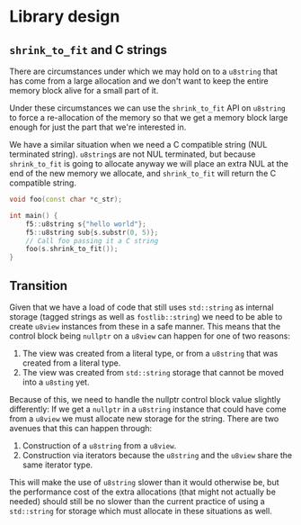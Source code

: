 # Library design


## `shrink_to_fit` and C strings

There are circumstances under which we may hold on to a `u8string` that has come from a large allocation and we don't want to keep the entire memory block alive for a small part of it.

Under these circumstances we can use the `shrink_to_fit` API on `u8string` to force a re-allocation of the memory so that we get a memory block large enough for just the part that we're interested in.

We have a similar situation when we need a C compatible string (NUL terminated string). `u8string`s are not NUL terminated, but because `shrink_to_fit` is going to allocate anyway we will place an extra NUL at the end of the new memory we allocate, and `shrink_to_fit` will return the C compatible string.

```cpp
void foo(const char *c_str);

int main() {
    f5::u8string s{"hello world"};
    f5::u8string sub{s.substr(0, 5)};
    // Call foo passing it a C string
    foo(s.shrink_to_fit());
}
```


## Transition

Given that we have a load of code that still uses `std::string` as internal storage (tagged strings as well as `fostlib::string`) we need to be able to create `u8view` instances from these in a safe manner. This means that the control block being `nullptr` on a `u8view` can happen for one of two reasons:

1. The view was created from a literal type, or from a `u8string` that was created from a literal type.
2. The view was created from `std::string` storage that cannot be moved into a `u8sting` yet.

Because of this, we need to handle the nullptr control block value slightly differently: If we get a `nullptr` in a `u8string` instance that could have come from a `u8view` we must allocate new storage for the string. There are two avenues that this can happen through:

1. Construction of a `u8string` from a `u8view`.
2. Construction via iterators because the `u8string` and the `u8view` share the same iterator type.

This will make the use of `u8string` slower than it would otherwise be, but the performance cost of the extra allocations (that might not actually be needed) should still be no slower than the current practice of using a `std::string` for storage which must allocate in these situations as well.
